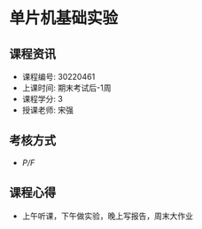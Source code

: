 # 单片机基础实验


## 课程资讯
- 课程编号: 30220461
- 上课时间: 期末考试后-1周
- 课程学分: 3
- 授课老师: 宋强
  
## 考核方式
- *P/F*

## 课程心得
- 上午听课，下午做实验，晚上写报告，周末大作业
